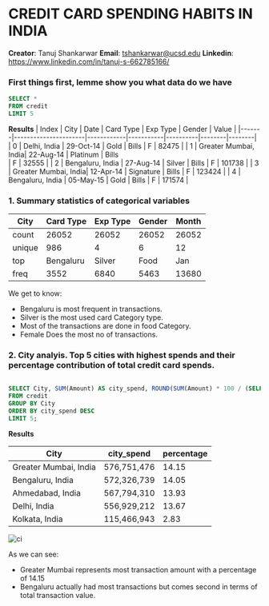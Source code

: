 # CREDIT CARD SPENDING HABITS IN INDIA

**Creator**: Tanuj Shankarwar
**Email**: tshankarwar@ucsd.edu
**Linkedin**: https://www.linkedin.com/in/tanuj-s-662785166/

### First things first, lemme show you what data do we have 

````sql
SELECT *
FROM credit
LIMIT 5
````

**Results**
| Index | City                 | Date       | Card Type | Exp Type | Gender | Value  |
|-------|----------------------|------------|-----------|----------|--------|--------|
| 0     | Delhi, India         | 29-Oct-14  | Gold      | Bills    | F      | 82475  |
| 1     | Greater Mumbai, India| 22-Aug-14  | Platinum  | Bills   
| F      | 32555  |
| 2     | Bengaluru, India     | 27-Aug-14  | Silver    | Bills    | F      | 101738 |
| 3     | Greater Mumbai, India| 12-Apr-14  | Signature | Bills    | F      | 123424 |
| 4     | Bengaluru, India     | 05-May-15  | Gold      | Bills    | F      | 171574 |


### 1. Summary statistics of categorical variables 


| City      | Card Type | Exp Type | Gender | Month |
|-----------|-----------|----------|--------|-------|
| count     | 26052     | 26052    | 26052  | 26052 |
| unique    | 986       | 4        | 6      | 12    |
| top       | Bengaluru | Silver   | Food   | Jan   |
| freq      | 3552      | 6840     | 5463   | 13680 |


We get to know:
- Bengaluru is most frequent in transactions.
- Silver is the most used card Category type.
- Most of the transactions are done in food Category.
- Female Does the most no of transactions.


### 2. City analyis. Top 5 cities with highest spends and their percentage contribution of total credit card spends.

````sql

SELECT City, SUM(Amount) AS city_spend, ROUND(SUM(Amount) * 100 / (SELECT SUM(Amount) FROM credit),2) AS percentage
FROM credit
GROUP BY City
ORDER BY city_spend DESC
LIMIT 5;
````


**Results**

| City                  | city_spend  | percentage |
|-----------------------|-------------|------------|
| Greater Mumbai, India | 576,751,476 | 14.15      |
| Bengaluru, India      | 572,326,739 | 14.05      |
| Ahmedabad, India      | 567,794,310 | 13.93      |
| Delhi, India          | 556,929,212 | 13.67      |
| Kolkata, India        | 115,466,943 | 2.83       |

![ci](https://github.com/tanuj312001/ChicagoCrime-SQL-analysis/assets/60888384/2a474a67-19e0-48d0-84f9-681add465b39)

As we can see:
- Greater Mumbai represents most transaction amount with a percentage of 14.15
- Bengaluru actually had most transactions but comes second in terms of total transaction value.






